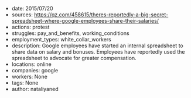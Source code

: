 - date: 2015/07/20
- sources: https://qz.com/458615/theres-reportedly-a-big-secret-spreadsheet-where-google-employees-share-their-salaries/
- actions: protest
- struggles: pay_and_benefits, working_conditions
- employment_types: white_collar_workers
- description: Google employees have started an internal spreadsheet to share data on salary and bonuses. Employees have reportedly used the spreadsheet to advocate for greater compensation. 
- locations: online
- companies: google
- workers: None
- tags: None
- author: nataliyaned
